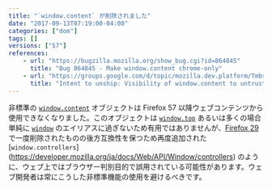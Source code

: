 ```yaml
---
title: "`window.content` が削除されました"
date: "2017-09-13T07:19:00-04:00"
categories: ["dom"]
tags: []
versions: ["57"]
references:
    - url: "https://bugzilla.mozilla.org/show_bug.cgi?id=864845"
      title: "Bug 864845 - Make window.content chrome-only"
    - url: "https://groups.google.com/d/topic/mozilla.dev.platform/Tmbs-wFwHzo/discussion"
      title: "Intent to unship: Visibility of window.content to untrusted code"
---
```

非標準の [`window.content`](https://developer.mozilla.org/ja/docs/Web/API/Window/content) オブジェクトは Firefox 57 以降ウェブコンテンツから使用できなくなりました。このオブジェクトは [`window.top`](https://developer.mozilla.org/ja/docs/Web/API/Window/top) あるいは多くの場合単純に [`window`](https://developer.mozilla.org/ja/docs/Web/API/Window) のエイリアスに過ぎないため有用ではありませんが、[Firefox 29](https://www.fxsitecompat.com/ja/docs/2014/window-content-controllers-pkcs11-and-loadstatus-have-been-removed/) で一度削除されたものの後方互換性を保つため再度追加された [`window.controllers`] (https://developer.mozilla.org/ja/docs/Web/API/Window/controllers) のように、ウェブ上ではブラウザー判別目的で誤用されている可能性があります。ウェブ開発者は常にこうした非標準機能の使用を避けるべきです。

